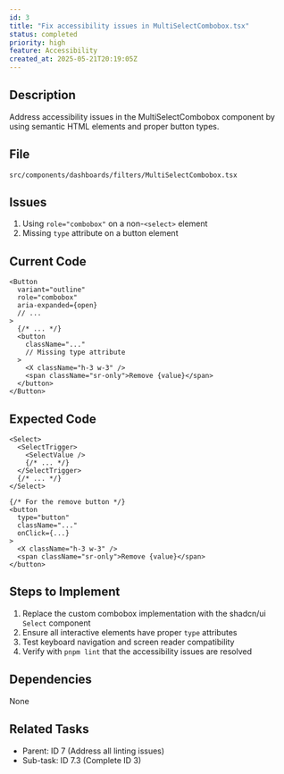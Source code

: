 ```yaml
---
id: 3
title: "Fix accessibility issues in MultiSelectCombobox.tsx"
status: completed
priority: high
feature: Accessibility
created_at: 2025-05-21T20:19:05Z
---
```


## Description

Address accessibility issues in the MultiSelectCombobox component by using semantic HTML elements and proper button types.

## File

`src/components/dashboards/filters/MultiSelectCombobox.tsx`

## Issues

1. Using `role="combobox"` on a non-`<select>` element
2. Missing `type` attribute on a button element

## Current Code

```tsx
<Button
  variant="outline"
  role="combobox"
  aria-expanded={open}
  // ...
>
  {/* ... */}
  <button
    className="..."
    // Missing type attribute
  >
    <X className="h-3 w-3" />
    <span className="sr-only">Remove {value}</span>
  </button>
</Button>
```

## Expected Code

```tsx
<Select>
  <SelectTrigger>
    <SelectValue />
    {/* ... */}
  </SelectTrigger>
  {/* ... */}
</Select>

{/* For the remove button */}
<button 
  type="button"
  className="..."
  onClick={...}
>
  <X className="h-3 w-3" />
  <span className="sr-only">Remove {value}</span>
</button>
```

## Steps to Implement

1. Replace the custom combobox implementation with the shadcn/ui `Select` component
2. Ensure all interactive elements have proper `type` attributes
3. Test keyboard navigation and screen reader compatibility
4. Verify with `pnpm lint` that the accessibility issues are resolved

## Dependencies

None

## Related Tasks

- Parent: ID 7 (Address all linting issues)
- Sub-task: ID 7.3 (Complete ID 3)
